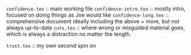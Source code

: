
`confidence.tex` ::   main working file
`confidence-intro.tex` :: mostly intro, focused on doing things as Joe would like
`confidence-long.tex` :: comprehensive document ideally including the above + more, but not always up-to-date
`cuts.tex` :: where wrong or misguided material goes, which is always a distraction no matter the length. 

`trust.tex` ::  my own second spin on 
